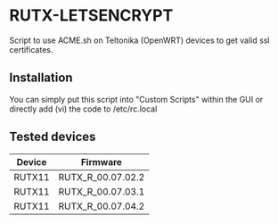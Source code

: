 # RUTX-LETSENCRYPT
Script to use ACME.sh on Teltonika (OpenWRT) devices to get valid ssl certificates.

## Installation
You can simply put this script into "Custom Scripts" within the GUI or directly add (vi) the code to /etc/rc.local<br>

## Tested devices

| Device | Firmware |
|-|-|
|RUTX11|RUTX_R_00.07.02.2|
|RUTX11|RUTX_R_00.07.03.1|
|RUTX11|RUTX_R_00.07.04.2|
